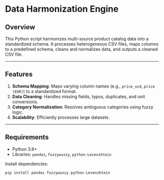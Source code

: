 # Data Harmonization Engine

## Overview
This Python script harmonizes multi-source product catalog data into a standardized schema. It processes heterogeneous CSV files, maps columns to a predefined schema, cleans and normalizes data, and outputs a cleaned CSV file.

---

## Features
1. **Schema Mapping**: Maps varying column names (e.g., `price_usd`, `price (EUR)`) to a standardized format.
2. **Data Cleaning**: Handles missing fields, typos, duplicates, and unit conversions.
3. **Category Normalization**: Resolves ambiguous categories using fuzzy logic.
4. **Scalability**: Efficiently processes large datasets.

---

## Requirements
- Python 3.8+
- Libraries: `pandas`, `fuzzywuzzy`, `python-Levenshtein`

Install dependencies:
```bash
pip install pandas fuzzywuzzy python-Levenshtein